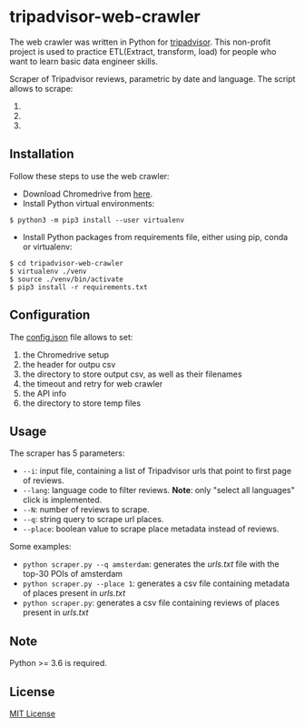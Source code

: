 # tripadvisor-web-crawler

The web crawler was written in Python for [tripadvisor](https://www.tripadvisor.com/). This non-profit project is used to practice ETL(Extract, transform, load) for people who want to learn basic data engineer skills. 

Scraper of Tripadvisor reviews, parametric by date and language. The script allows to scrape:

1. 
2. 
3. 

## Installation

Follow these steps to use the web crawler:

- Download Chromedrive from [here](https://chromedriver.chromium.org/).
- Install Python virtual environments:

```
$ python3 -m pip3 install --user virtualenv
```

- Install Python packages from requirements file, either using pip, conda or virtualenv:

```
$ cd tripadvisor-web-crawler
$ virtualenv ./venv
$ source ./venv/bin/activate
$ pip3 install -r requirements.txt
```

## Configuration

The [config.json](./config.json) file allows to set:

1. the Chromedrive setup
2. the header for outpu csv
3. the directory to store output csv, as well as their filenames
4. the timeout and retry for web crawler
5. the API info
6. the directory to store temp files

## Usage

The scraper has 5 parameters:
- `--i`: input file, containing a list of Tripadvisor urls that point to first page of reviews.
- `--lang`: language code to filter reviews.
**Note**: only "select all languages" click is implemented.
- `--N`: number of reviews to scrape.
- `--q`: string query to scrape url places.
- `--place`: boolean value to scrape place metadata instead of reviews.

Some examples:

- `python scraper.py --q amsterdam`: generates the _urls.txt_ file with the top-30 POIs of amsterdam
- `python scraper.py --place 1`: generates a csv file containing metadata of places present in _urls.txt_
- `python scraper.py`: generates a csv file containing reviews of places present in _urls.txt_



## Note

Python >= 3.6 is required.

## License

[MIT License](./LICENSE)


